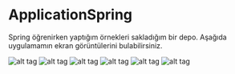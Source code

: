 # ApplicationSpring

Spring öğrenirken yaptığım örnekleri sakladığım bir depo.
Aşağıda uygulamamın ekran görüntülerini bulabilirsiniz.


![alt tag](https://cloud.githubusercontent.com/assets/1583507/10509223/4f12333c-7334-11e5-82b3-d1097c02e4db.png)
![alt tag](https://cloud.githubusercontent.com/assets/1583507/10509227/4f43a804-7334-11e5-8af4-43d516c60931.png)
![alt tag](https://cloud.githubusercontent.com/assets/1583507/10509226/4f422e5c-7334-11e5-9665-7e1389ed0d4e.png)
![alt tag](https://cloud.githubusercontent.com/assets/1583507/10509225/4f41b29c-7334-11e5-93dd-b12c73be8415.png)
![alt tag](https://cloud.githubusercontent.com/assets/1583507/10509224/4f414e1a-7334-11e5-9919-a5b8491477b6.png)
![alt tag](https://cloud.githubusercontent.com/assets/1583507/10509237/58301ba0-7334-11e5-9b36-2a5cfaf376cd.png)
